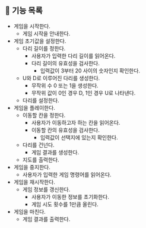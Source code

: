 ## 🎯 기능 목록

* 게임을 시작한다.
  * 게임 시작을 안내한다.
* 게임 초기값을 설정한다.
  * 다리 길이를 정한다.
    * 사용자가 입력한 다리 길이를 읽어온다.
    * 다리 길이의 유효성을 검사한다.
      * 입력값이 3부터 20 사이의 숫자인지 확인한다.
  * U와 D로 이루어진 다리를 생성한다.
    * 무작위 수 0 또는 1을 생성한다.
    * 무작위 값이 0인 경우 D, 1인 경우 U로 나타낸다.
  * 다리를 설정한다.
* 게임을 플레이한다.
  * 이동할 칸을 정한다.
    * 사용자가 이동하고자 하는 칸을 읽어온다.
    * 이동할 칸의 유효성을 검사한다.
      * 입력값이 선택지에 있는지 확인한다.
  * 다리를 건넌다.
    * 게임 결과를 생성한다.
  * 지도를 출력한다.
* 게임을 중지한다.
  * 사용자가 입력한 게임 명령어를 읽어온다.
* 게임을 재시작한다.
  * 게임 정보를 갱신한다.
    * 사용자가 이동한 정보를 초기화한다.
    * 게임 시도 횟수를 1만큼 올린다.
* 게임을 마친다.
  * 게임 결과를 출력한다.